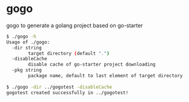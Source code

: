 # gogo

gogo to generate a golang project based on go-starter


```bash
$ ./gogo -h
Usage of ./gogo:
  -dir string
    	target directory (default ".")
  -disableCache
    	disable cache of go-starter project downloading
  -pkg string
    	package name, default to last element of target directory
    	
$ ./gogo -dir ../gogotest -disableCache
gogotest created successfully in ../gogotest!

```


